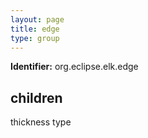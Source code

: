 ```yaml
---
layout: page
title: edge
type: group
---
```

**Identifier:** org.eclipse.elk.edge
## children

thickness
type


